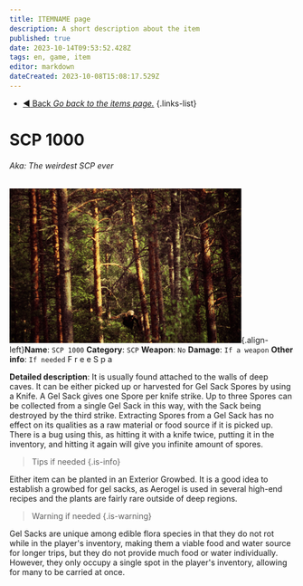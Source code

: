 ```yaml
---
title: ITEMNAME page
description: A short description about the item
published: true
date: 2023-10-14T09:53:52.428Z
tags: en, game, item
editor: markdown
dateCreated: 2023-10-08T15:08:17.529Z
---
```


- [:arrow_backward: Back *Go back to the items page.*](/en/items)
{.links-list}
# SCP 1000
###### Aka: The weirdest SCP ever
![items.png](/images/templates/items.png){.align-left}**Name**: `SCP 1000`
**Category**: `SCP`
**Weapon**: `No`
**Damage**: `If a weapon`
**Other info**: `If needed`
F
r
e
e 
S
p
a

**Detailed description**: It is usually found attached to the walls of deep caves. It can be either picked up or harvested for Gel Sack Spores by using a Knife. A Gel Sack gives one Spore per knife strike. Up to three Spores can be collected from a single Gel Sack in this way, with the Sack being destroyed by the third strike. Extracting Spores from a Gel Sack has no effect on its qualities as a raw material or food source if it is picked up. There is a bug using this, as hitting it with a knife twice, putting it in the inventory, and hitting it again will give you infinite amount of spores.
> Tips if needed
{.is-info}

Either item can be planted in an Exterior Growbed. It is a good idea to establish a growbed for gel sacks, as Aerogel is used in several high-end recipes and the plants are fairly rare outside of deep regions.
> Warning if needed
{.is-warning}

Gel Sacks are unique among edible flora species in that they do not rot while in the player's inventory, making them a viable food and water source for longer trips, but they do not provide much food or water individually. However, they only occupy a single spot in the player's inventory, allowing for many to be carried at once.